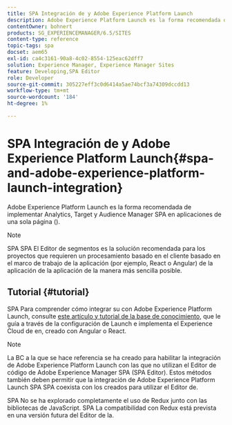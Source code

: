 ```yaml
---
title: SPA Integración de y Adobe Experience Platform Launch
description: Adobe Experience Platform Launch es la forma recomendada de implementar Analytics, Target y Audience Manager SPA dentro de los entornos de trabajo de los usuarios de la plataforma de datos de.
contentOwner: bohnert
products: SG_EXPERIENCEMANAGER/6.5/SITES
content-type: reference
topic-tags: spa
docset: aem65
exl-id: ca4c3161-90a8-4c02-8554-125eac62dff7
solution: Experience Manager, Experience Manager Sites
feature: Developing,SPA Editor
role: Developer
source-git-commit: 305227eff3c0d6414a5ae74bcf3a74309dccdd13
workflow-type: tm+mt
source-wordcount: '184'
ht-degree: 1%

---
```


# SPA Integración de y Adobe Experience Platform Launch{#spa-and-adobe-experience-platform-launch-integration}

Adobe Experience Platform Launch es la forma recomendada de implementar Analytics, Target y Audience Manager SPA en aplicaciones de una sola página ().

>[!NOTE]
>
>SPA SPA El Editor de segmentos es la solución recomendada para los proyectos que requieren un procesamiento basado en el cliente basado en el marco de trabajo de la aplicación (por ejemplo, React o Angular) de la aplicación de la aplicación de la manera más sencilla posible.

## Tutorial {#tutorial}

SPA Para comprender cómo integrar su con Adobe Experience Platform Launch, consulte [este artículo y tutorial de la base de conocimiento](https://experienceleague.adobe.com/docs/experience-manager-learn/sites/spa-editor/spa-editor-framework-feature-video-use.html?lang=es), que le guía a través de la configuración de Launch e implementa el Experience Cloud de en, creado con Angular o React.

>[!NOTE]
>
>La BC a la que se hace referencia se ha creado para habilitar la integración de Adobe Experience Platform Launch con las que no utilizan el Editor de código de Adobe Experience Manager SPA (SPA Editor). Estos métodos también deben permitir que la integración de Adobe Experience Platform Launch SPA SPA coexista con los creados para utilizar el Editor de.
>
>SPA No se ha explorado completamente el uso de Redux junto con las bibliotecas de JavaScript. SPA La compatibilidad con Redux está prevista en una versión futura del Editor de la.
